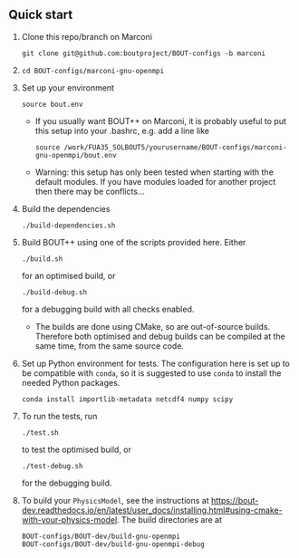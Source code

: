 Quick start
-----------

1. Clone this repo/branch on Marconi
    ```
    git clone git@github.com:boutproject/BOUT-configs -b marconi
    ```
2. `cd BOUT-configs/marconi-gnu-openmpi`
3. Set up your environment
    ```
    source bout.env
    ```
    * If you usually want BOUT++ on Marconi, it is probably useful to put this
      setup into your .bashrc, e.g. add a line like
        ```
        source /work/FUA35_SOLBOUT5/yourusername/BOUT-configs/marconi-gnu-openmpi/bout.env
        ```
    * Warning: this setup has only been tested when starting with the default
      modules. If you have modules loaded for another project then there may be
      conflicts...
4. Build the dependencies
    ```
    ./build-dependencies.sh
    ```
4. Build BOUT++ using one of the scripts provided here. Either
    ```
    ./build.sh
    ```
    for an optimised build, or
    ```
    ./build-debug.sh
    ```
    for a debugging build with all checks enabled.
      * The builds are done using CMake, so are out-of-source builds. Therefore
        both optimised and debug builds can be compiled at the same time, from
        the same source code.

5. Set up Python environment for tests. The configuration here is set up to be
   compatible with `conda`, so it is suggested to use `conda` to install the
   needed Python packages.
    ```
    conda install importlib-metadata netcdf4 numpy scipy
    ```
6. To run the tests, run
    ```
    ./test.sh
    ```
    to test the optimised build, or
    ```
    ./test-debug.sh
    ```
    for the debugging build.
7. To build your `PhysicsModel`, see the instructions at
   https://bout-dev.readthedocs.io/en/latest/user_docs/installing.html#using-cmake-with-your-physics-model.
   The build directories are at
   ```
   BOUT-configs/BOUT-dev/build-gnu-openmpi
   BOUT-configs/BOUT-dev/build-gnu-openmpi-debug
   ```
